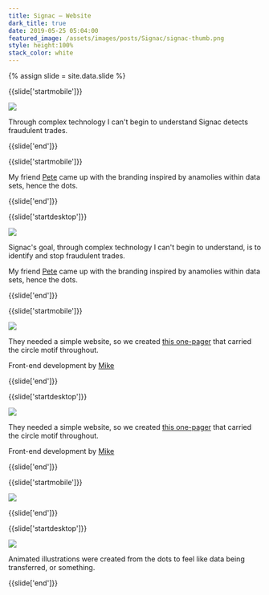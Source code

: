 ```yaml
---
title: Signac — Website
dark_title: true
date: 2019-05-25 05:04:00
featured_image: /assets/images/posts/Signac/signac-thumb.png
style: height:100%
stack_color: white
---
```

{% assign slide = site.data.slide %}

{{slide['startmobile']}}

<div><img class='full-height' src='{{ site.url }}/assets/images/posts/Signac/signac-1-mobile.png' srcset='{{ site.url }}/assets/images/posts/Signac/signac-1-mobile.png 375w, {{ site.url }}/assets/images/posts/Signac/signac-1-mobile@2x.png 750w, {{ site.url }}/assets/images/posts/Signac/signac-1-mobile@3x.png 1125w'></div>

<p class='bg-dark'>Through complex technology I can't begin to understand Signac detects fraudulent trades.</p>

{{slide['end']}}

{{slide['startmobile']}}

My friend <a href='http://golibersuch.com/'>Pete</a> came up with the branding inspired by anamolies within data sets, hence the dots.

{{slide['end']}}

{{slide['startdesktop']}}

<div><img class='full-width' src='{{ site.url }}/assets/images/posts/Signac/signac-1@2x.png' srcset='{{ site.url }}/assets/images/posts/Signac/signac-1.png 1024w, {{ site.url }}/assets/images/posts/Signac/signac-1@2x.png 2048w, {{ site.url }}/assets/images/posts/Signac/signac-1@3x.png 3072w'></div>

Signac's goal, through complex technology I can't begin to understand, is to identify and stop fraudulent trades.

My friend <a href='http://golibersuch.com/'>Pete</a> came up with the branding inspired by anamolies within data sets, hence the dots.

{{slide['end']}}

{{slide['startmobile']}}

<div><img class='full-height' src='{{ site.url }}/assets/images/posts/Signac/signac-2-mobile.png' srcset='{{ site.url }}/assets/images/posts/Signac/signac-2-mobile.png 375w, {{ site.url }}/assets/images/posts/Signac/signac-2-mobile@2x.png 750w, {{ site.url }}/assets/images/posts/Signac/signac-2-mobile@3x.png 1125w'></div>

<p class='bg-dark'>They needed a simple website, so we created <a href='https://signac.net/'>this one-pager</a> that carried the circle motif throughout.</p>

Front-end development by <a href='https://mcchill.in/'>Mike</a>

{{slide['end']}}

{{slide['startdesktop']}}

<div><img src='{{ site.url }}/assets/images/posts/Signac/signac-2@2x.png' srcset='{{ site.url }}/assets/images/posts/Signac/signac-2.png 794w, {{ site.url }}/assets/images/posts/Signac/signac-2@2x.png 1588w, {{ site.url }}/assets/images/posts/Signac/signac-2@3x.png 2382w'></div>

They needed a simple website, so we created <a href='https://signac.net/'>this one-pager</a> that carried the circle motif throughout.

Front-end development by <a href='https://mcchill.in/'>Mike</a>

{{slide['end']}}

{{slide['startmobile']}}

<div><img class='full-height' src='{{ site.url }}/assets/images/posts/Signac/signac-3-mobile.gif' srcset='{{ site.url }}/assets/images/posts/Signac/signac-3-mobile.gif 375w, {{ site.url }}/assets/images/posts/Signac/signac-3-mobile@2x.gif 750w, {{ site.url }}/assets/images/posts/Signac/signac-3-mobile@3x.gif 1125w'></div>



{{slide['end']}}

{{slide['startdesktop']}}

<div><img src='{{ site.url }}/assets/images/posts/Signac/signac-3@2x.gif' srcset='{{ site.url }}/assets/images/posts/Signac/signac-3.gif 394w, {{ site.url }}/assets/images/posts/Signac/signac-3@2x.gif 788w, {{ site.url }}/assets/images/posts/Signac/signac-3@3x.gif 1182w'></div>

Animated illustrations were created from the dots to feel like data being transferred, or something.

{{slide['end']}}